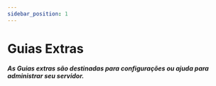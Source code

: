 ```yaml
---
sidebar_position: 1
---
```


# Guias Extras

##### As Guias extras são destinadas para configurações ou ajuda para administrar seu servidor.